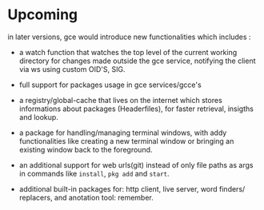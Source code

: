 # Upcoming

in later versions, gce would introduce new functionalities which includes :

- a watch function that watches the top level of the current working directory
  for changes made outside the gce service, notifying the client via ws
  using custom OID'S, SIG.

- full support for packages usage in gce services/gcce's

- a registry/global-cache that lives on the internet which stores informations about packages (Headerfiles), for faster retrieval, insigths and lookup.

- a package for handling/managing terminal windows, with addy functionalities like
  creating a new terminal window or bringing an existing window back to the
  foreground.

- an additional support for web urls(git) instead of only file paths as args in
  commands like `install`, `pkg add` and `start`.

- additional built-in packages for: http client, live server, word finders/ replacers, and anotation tool: remember.
